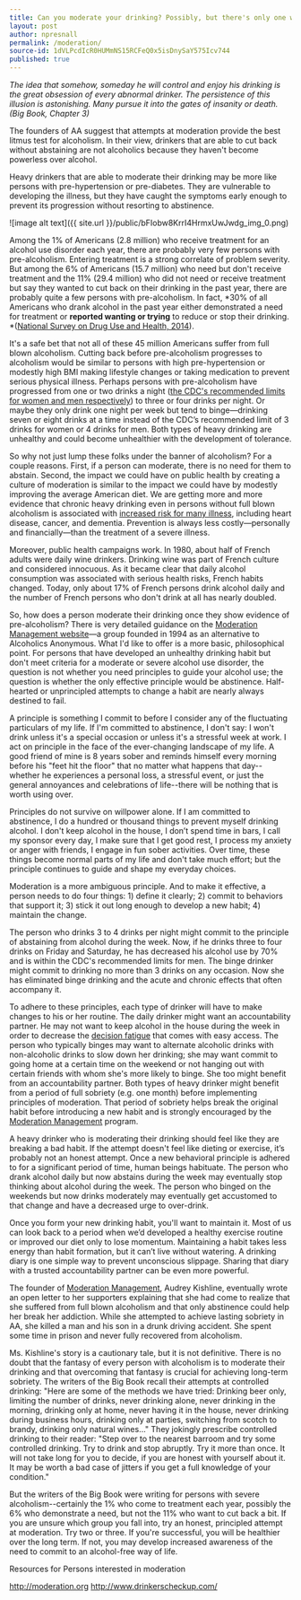 ```yaml
---
title: Can you moderate your drinking? Possibly, but there's only one way to find out.
layout: post
author: npresnall
permalink: /moderation/
source-id: 1dVLPcdIcR0HUMmNS15RCFeQ0x5isDnySaY575Icv744
published: true
---
```

*The idea that somehow, someday he will control and enjoy his drinking is the great obsession of every abnormal drinker. The persistence of this illusion is astonishing. Many pursue it into the gates of insanity or death. (Big Book, Chapter 3)*

The founders of AA suggest that attempts at moderation provide the best litmus test for alcoholism. In their view, drinkers that are able to cut back without abstaining are not alcoholics because they haven't become powerless over alcohol.

Heavy drinkers that are able to moderate their drinking may be more like persons with pre-hypertension or pre-diabetes. They are vulnerable to developing the illness, but they have caught the symptoms early enough to prevent its progression without resorting to abstinence.

![image alt text]({{ site.url }}/public/bFIobw8KrrI4HrmxUwJwdg_img_0.png)

Among the 1% of Americans (2.8 million) who receive treatment for an alcohol use disorder each year, there are probably very few persons with pre-alcoholism. Entering treatment is a strong correlate of problem severity. But among the 6% of Americans (15.7 million) who need but don't receive treatment and the 11% (29.4 million) who did not need or receive treatment but say they wanted to cut back on their drinking in the past year, there are probably quite a few persons with pre-alcoholism. In fact, *30% of all Americans who drank alcohol in the past year either demonstrated a need for treatment or **reported wanting or trying** to reduce or stop their drinking. *([National Survey on Drug Use and Health, 2014](http://www.icpsr.umich.edu/icpsrweb/NAHDAP/studies/36361)).

It's a safe bet that not all of these 45 million Americans suffer from full blown alcoholism. Cutting back before pre-alcoholism progresses to alcoholism would be similar to persons with high pre-hypertension or modestly high BMI making lifestyle changes or taking medication to prevent serious physical illness. Perhaps persons with pre-alcoholism have progressed from one or two drinks a night ([the CDC's recommended limits for women and men respectively](http://www.cdc.gov/alcohol/fact-sheets/moderate-drinking.htm)) to three or four drinks per night. Or maybe they only drink one night per week but tend to binge—drinking seven or eight drinks at a time instead of the CDC’s recommended limit of 3 drinks for women or 4 drinks for men. Both types of heavy drinking are unhealthy and could become unhealthier with the development of tolerance.

So why not just lump these folks under the banner of alcoholism? For a couple reasons. First, if a person can moderate, there is no need for them to abstain. Second, the impact we could have on public health by creating a culture of moderation is similar to the impact we could have by modestly improving the average American diet. We are getting more and more evidence that chronic heavy drinking even in persons without full blown alcoholism is associated with [increased risk for many illness](http://www.cdc.gov/alcohol/fact-sheets/alcohol-use.htm), including heart disease, cancer, and dementia. Prevention is always less costly—personally and financially—than the treatment of a severe illness.

Moreover, public health campaigns work. In 1980, about half of French adults were daily wine drinkers. Drinking wine was part of French culture and considered innocuous. As it became clear that daily alcohol consumption was associated with serious health risks, French habits changed. Today, only about 17% of French persons drink alcohol daily and the number of French persons who don't drink at all has nearly doubled.

So, how does a person moderate their drinking once they show evidence of pre-alcoholism? There is very detailed guidance on the [Moderation Management website](http://moderation.org/)—a group founded in 1994 as an alternative to Alcoholics Anonymous. What I'd like to offer is a more basic, philosophical point. For persons that have developed an unhealthy drinking habit but don't meet criteria for a moderate or severe alcohol use disorder, the question is not whether you need principles to guide your alcohol use; the question is whether the only effective principle would be abstinence. Half-hearted or unprincipled attempts to change a habit are nearly always destined to fail.

A principle is something I commit to before I consider any of the fluctuating particulars of my life. If I'm committed to abstinence, I don't say: I won't drink unless it's a special occasion or unless it's a stressful week at work. I act on principle in the face of the ever-changing landscape of my life. A good friend of mine is 8 years sober and reminds himself every morning before his "feet hit the floor" that no matter what happens that day--whether he experiences a personal loss, a stressful event, or just the general annoyances and celebrations of life--there will be nothing that is worth using over.

Principles do not survive on willpower alone. If I am committed to abstinence, I do a hundred or  thousand things to prevent myself drinking alcohol. I don't keep alcohol in the house, I don’t spend time in bars, I call my sponsor every day, I make sure that I get good rest, I process my anxiety or anger with friends, I engage in fun sober activities. Over time, these things become normal parts of my life and don't take much effort; but the principle continues to guide and shape my everyday choices.

Moderation is a more ambiguous principle. And to make it effective, a person needs to do four things: 1) define it clearly; 2) commit to behaviors that support it; 3) stick it out long enough to develop a new habit; 4) maintain the change.

The person who drinks 3 to 4 drinks per night might commit to the principle of abstaining from alcohol during the week. Now, if he drinks three to four drinks on Friday and Saturday, he has decreased his alcohol use by 70% and is within the CDC's recommended limits for men. The binge drinker might commit to drinking no more than 3 drinks on any occasion. Now she has eliminated binge drinking and the acute and chronic effects that often accompany it.

To adhere to these principles, each type of drinker will have to make changes to his or her routine. The daily drinker might want an accountability partner. He may not want to keep alcohol in the house during the week in order to decrease the [decision fatigue](http://www.nytimes.com/2011/08/21/magazine/do-you-suffer-from-decision-fatigue.html?_r=0) that comes with easy access. The person who typically binges may want to alternate alcoholic drinks with non-alcoholic drinks to slow down her drinking; she may want commit to going home at a certain time on the weekend or not hanging out with certain friends with whom she's more likely to binge. She too might benefit from an accountability partner. Both types of heavy drinker might benefit from a period of full sobriety (e.g. one month) before implementing principles of moderation. That period of sobriety helps break the original habit before introducing a new habit and is strongly encouraged by the [Moderation Management](http://moderation.org/) program.

A heavy drinker who is moderating their drinking should feel like they are breaking a bad habit. If the attempt doesn't feel like dieting or exercise, it’s probably not an honest attempt. Once a new behavioral principle is adhered to for a significant period of time, human beings habituate. The person who drank alcohol daily but now abstains during the week may eventually stop thinking about alcohol during the week. The person who binged on the weekends but now drinks moderately may eventually get accustomed to that change and have a decreased urge to over-drink.

Once you form your new drinking habit, you'll want to maintain it. Most of us can look back to a period when we’d developed a healthy exercise routine or improved our diet only to lose momentum. Maintaining a habit takes less energy than habit formation, but it can’t live without watering. A drinking diary is one simple way to prevent unconscious slippage. Sharing that diary with a trusted accountability partner can be even more powerful.

The founder of [Moderation Management](http://moderation.org/), Audrey Kishline, eventually wrote an open letter to her supporters explaining that she had come to realize that she suffered from full blown alcoholism and that only abstinence could help her break her addiction. While she attempted to achieve lasting sobriety in AA, she killed a man and his son in a drunk driving accident. She spent some time in prison and never fully recovered from alcoholism.

Ms. Kishline's story is a cautionary tale, but it is not definitive. There is no doubt that the fantasy of every person with alcoholism is to moderate their drinking and that overcoming that fantasy is crucial for achieving long-term sobriety. The writers of the Big Book recall their attempts at controlled drinking: "Here are some of the methods we have tried: Drinking beer only, limiting the number of drinks, never drinking alone, never drinking in the morning, drinking only at home, never having it in the house, never drinking during business hours, drinking only at parties, switching from scotch to brandy, drinking only natural wines..." They jokingly prescribe controlled drinking to their reader: "Step over to the nearest barroom and try some controlled drinking. Try to drink and stop abruptly. Try it more than once. It will not take long for you to decide, if you are honest with yourself about it. It may be worth a bad case of jitters if you get a full knowledge of your condition."

But the writers of the Big Book were writing for persons with severe alcoholism--certainly the 1% who come to treatment each year, possibly the 6% who demonstrate a need, but not the 11% who want to cut back a bit. If you are unsure which group you fall into, try an honest, principled attempt at moderation. Try two or three. If you're successful, you will be healthier over the long term. If not, you may develop increased awareness of the need to commit to an alcohol-free way of life.

Resources for Persons interested in moderation

http://moderation.org http://www.drinkerscheckup.com/

